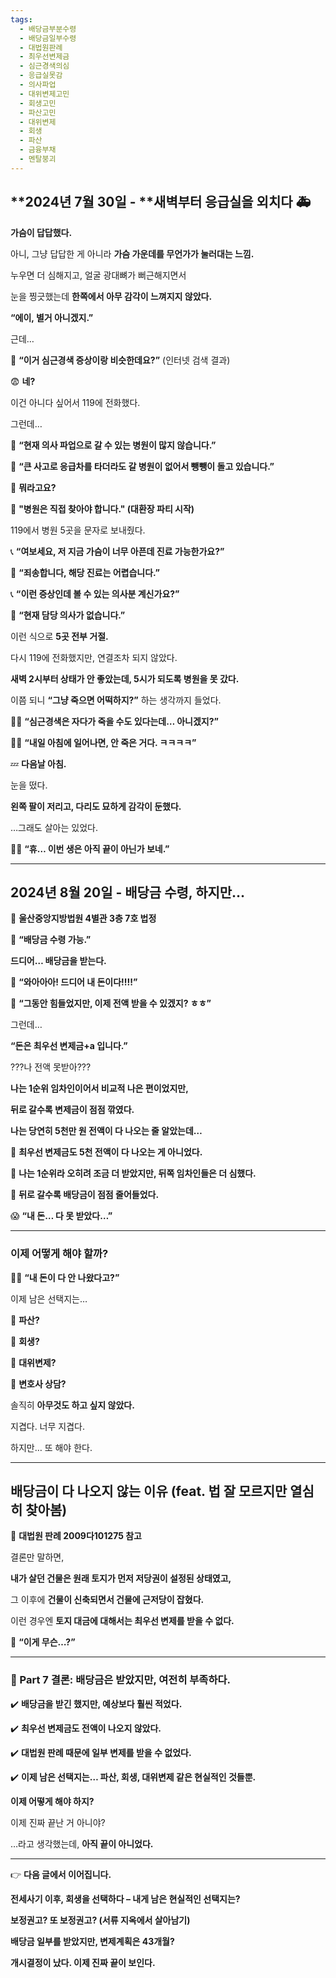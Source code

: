 ```yaml
---
tags:
  - 배당금부분수령
  - 배당금일부수령
  - 대법원판례
  - 최우선변제금
  - 심근경색의심
  - 응급실못감
  - 의사파업
  - 대위변제고민
  - 회생고민
  - 파산고민
  - 대위변제
  - 회생
  - 파산
  - 금융부채
  - 멘탈붕괴
---
```

## **2024년 7월 30일 - **새벽부터 응급실을 외치다 🚑

  

**가슴이 답답했다.**
  

아니, 그냥 답답한 게 아니라 **가슴 가운데를 무언가가 눌러대는 느낌.**
  

누우면 더 심해지고, 얼굴 광대뼈가 뻐근해지면서

눈을 찡긋했는데 **한쪽에서 아무 감각이 느껴지지 않았다.**
  

**“에이, 별거 아니겠지.”**
  

근데…
  

📱 **“이거 심근경색 증상이랑 비슷한데요?”** (인터넷 검색 결과)

  
😨 **네?**


이건 아니다 싶어서 119에 전화했다.
  

그런데…
  

🚨 **“현재 의사 파업으로 갈 수 있는 병원이 많지 않습니다.”**
 
🚨 **“큰 사고로 응급차를 타더라도 갈 병원이 없어서 뺑뺑이 돌고 있습니다.”**

  
🤯 **뭐라고요?**

  
🚨 **"병원은 직접 찾아야 합니다." (대환장 파티 시작)**
  

119에서 병원 5곳을 문자로 보내줬다.
  

📞 **“여보세요, 저 지금 가슴이 너무 아픈데 진료 가능한가요?”**

🏥 **“죄송합니다, 해당 진료는 어렵습니다.”**

📞 **“이런 증상인데 볼 수 있는 의사분 계신가요?”**

🏥 **“현재 담당 의사가 없습니다.”**
  

이런 식으로 **5곳 전부 거절.**
  

다시 119에 전화했지만, 연결조차 되지 않았다.

**새벽 2시부터 상태가 안 좋았는데, 5시가 되도록 병원을 못 갔다.**
  

이쯤 되니 **“그냥 죽으면 어떡하지?”** 하는 생각까지 들었다.
  

😵‍💫 **“심근경색은 자다가 죽을 수도 있다는데… 아니겠지?”**

😵‍💫 **“내일 아침에 일어나면, 안 죽은 거다. ㅋㅋㅋㅋ”**

  
💤 **다음날 아침.**
 

눈을 떴다.
  

**왼쪽 팔이 저리고, 다리도 묘하게 감각이 둔했다.**
  

…그래도 살아는 있었다.
  

😮‍💨 **“휴… 이번 생은 아직 끝이 아닌가 보네.”**

---

## **2024년 8월 20일 - 배당금 수령, 하지만…**

  

📍 **울산중앙지방법원 4별관 3층 7호 법정**
  

📩 **“배당금 수령 가능.”**
  

**드디어… 배당금을 받는다.**

  
🤩 **“와아아아! 드디어 내 돈이다!!!!”** 

🤩 **“그동안 힘들었지만, 이제 전액 받을 수 있겠지? ㅎㅎ”**


그런데…
  

**“돈은 최우선 변제금+a 입니다.”**
  

???나 전액 못받아???
  
  
**나는 1순위 임차인이어서 비교적 나은 편이었지만,**

**뒤로 갈수록 변제금이 점점 깎였다.**
  

**나는 당연히 5천만 원 전액이 다 나오는 줄 알았는데…**
  

🔹 **최우선 변제금도 5천 전액이 다 나오는 게 아니었다.**

🔹 **나는 1순위라 오히려 조금 더 받았지만, 뒤쪽 임차인들은 더 심했다.**

🔹 **뒤로 갈수록 배당금이 점점 줄어들었다.**
  

😱 **“내 돈… 다 못 받았다…”**

---

### **이제 어떻게 해야 할까?**

  
😵‍💫 **“내 돈이 다 안 나왔다고?”**

  
이제 남은 선택지는…
  

🔹 **파산?**

🔹 **회생?**

🔹 **대위변제?**

🔹 **변호사 상담?**
 

솔직히 **아무것도 하고 싶지 않았다.**  

지겹다. 너무 지겹다.


하지만… 또 해야 한다.

---

## **배당금이 다 나오지 않는 이유 (feat. 법 잘 모르지만 열심히 찾아봄)**

  

📌 **대법원 판례 2009다101275 참고**


결론만 말하면,

**내가 살던 건물은 원래 토지가 먼저 저당권이 설정된 상태였고,**

그 이후에 **건물이 신축되면서 건물에 근저당이 잡혔다.**
 

이런 경우엔 **토지 대금에 대해서는 최우선 변제를 받을 수 없다.**
 

🤯 **“이게 무슨…?”**

---

### **📌 Part 7 결론: 배당금은 받았지만, 여전히 부족하다.**
  


✔️ **배당금을 받긴 했지만, 예상보다 훨씬 적었다.**

✔️ **최우선 변제금도 전액이 나오지 않았다.**

✔️ **대법원 판례 때문에 일부 변제를 받을 수 없었다.**

✔️ **이제 남은 선택지는… 파산, 회생, 대위변제 같은 현실적인 것들뿐.**


**이제 어떻게 해야 하지?**
 

이제 진짜 끝난 거 아니야?


…라고 생각했는데, **아직 끝이 아니었다.**

---

👉 **다음 글에서 이어집니다.**

**전세사기 이후, 회생을 선택하다 – 내게 남은 현실적인 선택지는?**

**보정권고? 또 보정권고? (서류 지옥에서 살아남기)**

**배당금 일부를 받았지만, 변제계획은 43개월?**

**개시결정이 났다. 이제 진짜 끝이 보인다.**